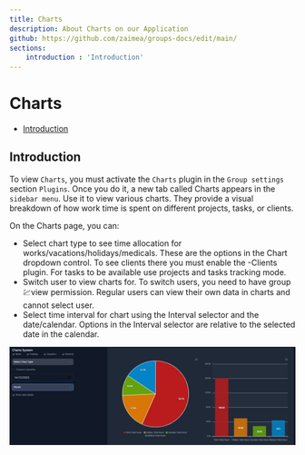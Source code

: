 ```yaml
---
title: Charts
description: About Charts on our Application
github: https://github.com/zaimea/groups-docs/edit/main/
sections: 
    introduction : 'Introduction'
---
```


# Charts

- [Introduction](#introduction)

<a name="introduction"></a>
## Introduction

To view `Charts`, you must activate the `Charts` plugin in the `Group settings` section `Plugins`.
Once you do it, a new tab called Charts appears in the `sidebar menu`. Use it to view various charts. They provide a visual breakdown of how work time is spent on different projects, tasks, or clients.

On the Charts page, you can:
- Select chart type to see time allocation for works/vacations/holidays/medicals. These are the options in the Chart dropdown control. To see clients there you must enable the -Clients plugin. For tasks to be available use projects and tasks tracking mode.
- Switch user to view charts for. To switch users, you need to have group:chart:view permission. Regular users can view their own data in charts and cannot select user.
- Select time interval for chart using the Interval selector and the date/calendar. Options in the Interval selector are relative to the selected date in the calendar.


![Charts](https://raw.githubusercontent.com/zaimea/groups-docs/main/preview/charts.jpg)
